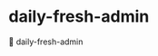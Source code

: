 <!--
 * @Author: luoxi
 * @LastEditTime: 2022-03-20 14:49:55
 * @LastEditors: your name
 * @Description: 
-->
# daily-fresh-admin

🍊 daily-fresh-admin
